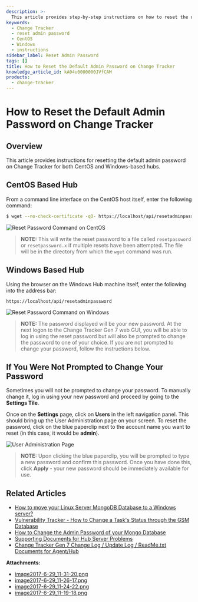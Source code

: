 ```yaml
---
description: >-
  This article provides step-by-step instructions on how to reset the default admin password on Change Tracker for both CentOS and Windows-based hubs.
keywords:
  - Change Tracker
  - reset admin password
  - CentOS
  - Windows
  - instructions
sidebar_label: Reset Admin Password
tags: []
title: How to Reset the Default Admin Password on Change Tracker
knowledge_article_id: kA04u0000000JVfCAM
products:
  - change-tracker
---
```


# How to Reset the Default Admin Password on Change Tracker

## Overview

This article provides instructions for resetting the default admin password on Change Tracker for both CentOS and Windows-based hubs.

## CentOS Based Hub

From a command line interface on the CentOS host itself, enter the following command:

```bash
$ wget --no-check-certificate -qO- https://localhost/api/resetadminpassword
```

![Reset Password Command on CentOS](https://nwxcorp--c.na147.content.force.com/sfc/dist/version/download/?oid=00D7000000091pB&ids=0684u00000LdKGn&d=%2Fa%2F4u000000LzhH%2FISZWH6YJgT8_Ejr.99XEyBiy46Xs7GcyvCHUVeKM4oE&asPdf=false)

> **NOTE:** This will write the reset password to a file called `resetpassword` or `resetpassword.x` if multiple resets have been attempted. The file will be in the directory from which the `wget` command was run.

## Windows Based Hub

Using the browser on the Windows Hub machine itself, enter the following into the address bar:

```plaintext
https://localhost/api/resetadminpassword
```

![Reset Password Command on Windows](https://nwxcorp--c.na147.content.force.com/sfc/dist/version/download/?oid=00D7000000091pB&ids=0684u00000LdJu5&d=%2Fa%2F4u000000LzmB%2FRYN0ulaRFm9giTP5HgKHdQ1G_wGxiljXRHDPGGifhdw&asPdf=false)

> **NOTE:** The password displayed will be your new password. At the next logon to the Change Tracker Gen 7 web GUI, you will be able to log in using the reset password but will also be prompted to change the password to one of your choice. If you are not prompted to change your password, follow the instructions below.

## If You Were Not Prompted to Change Your Password

Sometimes you will not be prompted to change your password. To manually change it, log in using your new password and proceed by going to the **Settings Tile**.

Once on the **Settings** page, click on **Users** in the left navigation panel. This should bring up the User Administration page on your screen. To reset the password, click on the blue paperclip next to the account name you want to reset (in this case, it would be **admin**).

![User Administration Page](https://nwxcorp--c.na147.content.force.com/sfc/dist/version/download/?oid=00D7000000091pB&ids=0684u00000LdKGs&d=%2Fa%2F4u000000LzjS%2Fs4cq8YhoCdU1LTRNBJAf2fdjyz5a_7zmrWgHf5z8HVA&asPdf=false)

> **NOTE:** Upon clicking the blue paperclip, you will be prompted to type a new password and confirm this password. Once you have done this, click **Apply** - your new password should be immediately available for use.

## Related Articles

- [How to move your Linux Server MongoDB Database to a Windows server?](https://kb.netwrix.com/8283)
- [Vulnerability Tracker - How to Change a Task's Status through the GSM Database](https://kb.netwrix.com/8311)
- [How to Change the Admin Password of your Mongo Database](https://kb.netwrix.com/8310)
- [Supporting Documents for Hub Server Problems](https://kb.netwrix.com/8273)
- [Change Tracker Gen 7 Change Log / Update Log / ReadMe.txt Documents for Agent/Hub](https://kb.netwrix.com/8368)

**Attachments:**
- [image2017-6-29_11-31-20.png](https://nwxcorp--c.na147.content.force.com/sfc/dist/version/download/?oid=00D7000000091pB&ids=0684u00000LdK6A&d=%2Fa%2F4u000000Lzhb%2Fniz1skuAd7H.LB1hBgjV.WOtKCDhLa5Y8AOAD2zJAXI&asPdf=false)
- [image2017-6-29_11-26-17.png](https://nwxcorp--c.na147.content.force.com/sfc/dist/version/download/?oid=00D7000000091pB&ids=0684u00000LdKBH&d=%2Fa%2F4u000000LzmL%2F3okMzzSi3HyBUnFMoax3ENeao18ZvkjKbdkQAKD7XDs&asPdf=false)
- [image2017-6-29_11-24-22.png](https://nwxcorp--c.na147.content.force.com/sfc/dist/version/download/?oid=00D7000000091pB&ids=0684u00000LdJzf&d=%2Fa%2F4u000000Lzio%2Fljg.9Dv14nMe_14_vt04P.RYK6bUlSXu_kM5uT9mM_M&asPdf=false)
- [image2017-6-29_11-19-18.png](https://nwxcorp--c.na147.content.force.com/sfc/dist/version/download/?oid=00D7000000091pB&ids=0684u00000LdKH2&d=%2Fa%2F4u000000LzT2%2F7rtH21NHCLDm860l3rBdSI2Izd4uOJvWN3OoXqJXB.0&asPdf=false)